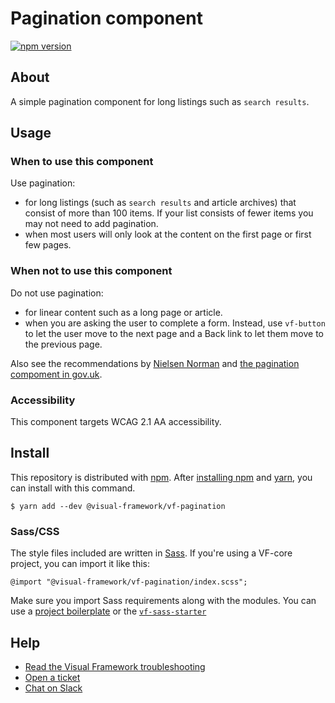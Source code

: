 # Pagination component

[![npm version](https://badge.fury.io/js/%40visual-framework%2Fvf-pagination.svg)](https://badge.fury.io/js/%40visual-framework%2Fvf-pagination)

## About

A simple pagination component for long listings such as `search results`.

## Usage

### When to use this component

Use pagination:
- for long listings (such as `search results` and article archives) that consist of more than 100 items. If your list consists of fewer items you may not need to add pagination.
- when most users will only look at the content on the first page or first few pages.

### When not to use this component

Do not use pagination:
- for linear content such as a long page or article.
- when you are asking the user to complete a form. Instead, use `vf-button` to let the user move to the next page and a Back link to let them move to the previous page.

Also see the recommendations by [Nielsen Norman](https://www.nngroup.com/articles/item-list-view-all/) and [the pagination compoment in gov.uk](https://design-system.service.gov.uk/components/pagination/).

### Accessibility

This component targets WCAG 2.1 AA accessibility.

## Install

This repository is distributed with [npm](https://www.npmjs.com/). After [installing npm](https://www.npmjs.com/get-npm) and [yarn](https://classic.yarnpkg.com/en/docs/install), you can install with this command.

```
$ yarn add --dev @visual-framework/vf-pagination
```

### Sass/CSS

The style files included are written in [Sass](https://sass-lang.com/). If you're using a VF-core project, you can import it like this:

```
@import "@visual-framework/vf-pagination/index.scss";
```

Make sure you import Sass requirements along with the modules. You can use a [project boilerplate](https://stable.visual-framework.dev/building/) or the [`vf-sass-starter`](https://stable.visual-framework.dev/components/vf-sass-starter/)

## Help

- [Read the Visual Framework troubleshooting](https://stable.visual-framework.dev/troubleshooting/)
- [Open a ticket](https://github.com/visual-framework/vf-core/issues)
- [Chat on Slack](https://join.slack.com/t/visual-framework/shared_invite/enQtNDAxNzY0NDg4NTY0LWFhMjEwNGY3ZTk3NWYxNWVjOWQ1ZWE4YjViZmY1YjBkMDQxMTNlNjQ0N2ZiMTQ1ZTZiMGM4NjU5Y2E0MjM3ZGQ)
